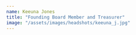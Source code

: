 ```yaml
---
name: Keeuna Jones
title: "Founding Board Member and Treasurer"
image: "/assets/images/headshots/keeuna_j.jpg"
---
```

